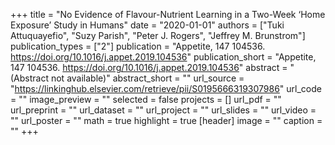 +++
title = "No Evidence of Flavour-Nutrient Learning in a Two-Week ‘Home Exposure’ Study in Humans"
date = "2020-01-01"
authors = ["Tuki Attuquayefio", "Suzy Parish", "Peter J. Rogers", "Jeffrey M. Brunstrom"]
publication_types = ["2"]
publication = "Appetite, 147 104536. https://doi.org/10.1016/j.appet.2019.104536"
publication_short = "Appetite, 147 104536. https://doi.org/10.1016/j.appet.2019.104536"
abstract = "(Abstract not available)"
abstract_short = ""
url_source = "https://linkinghub.elsevier.com/retrieve/pii/S0195666319307986"
url_code = ""
image_preview = ""
selected = false
projects = []
url_pdf = ""
url_preprint = ""
url_dataset = ""
url_project = ""
url_slides = ""
url_video = ""
url_poster = ""
math = true
highlight = true
[header]
image = ""
caption = ""
+++
